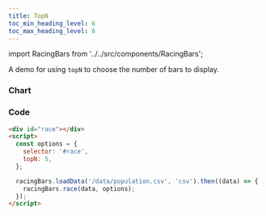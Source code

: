 ```yaml
---
title: TopN
toc_min_heading_level: 6
toc_max_heading_level: 6
---
```


import RacingBars from '../../src/components/RacingBars';

A demo for using `topN` to choose the number of bars to display.

<!--truncate-->

### Chart

<div className="gallery">
  <RacingBars
    dataUrl="/data/population.csv"
    dataType="csv"
    topN="5"
  />
</div>

### Code

```html {5}
<div id="race"></div>
<script>
  const options = {
    selector: '#race',
    topN: 5,
  };

  racingBars.loadData('/data/population.csv', 'csv').then((data) => {
    racingBars.race(data, options);
  });
</script>
```
